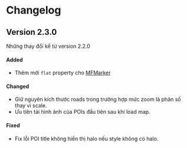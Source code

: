 # Changelog

## Version 2.3.0

Những thay đổi kể từ version 2.2.0

#### Added

- Thêm mới `flat` property cho [MFMarker](reference/marker?id=properties)

#### Changed

- Giữ nguyên kích thước roads trong trường hợp mức zoom là phân số thay vì scale.
- Ưu tiên tải hình ảnh của POIs đầu tiên sau khi load map.

<!-- #### Deprecated -->
<!-- #### Removed -->

#### Fixed

- Fix lỗi POI title không hiển thị halo nếu style không có halo.

<!-- #### Security -->
